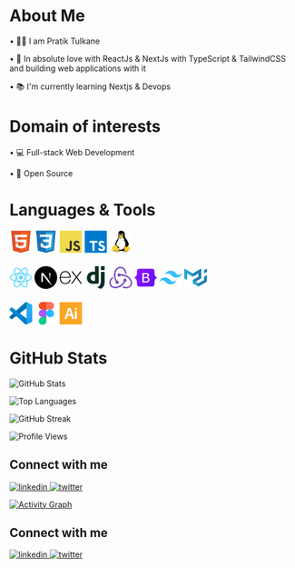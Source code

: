 <!-- Title and About Me Section -->
# About Me

• 👨‍🎓 I am Pratik Tulkane

• 🏃 In absolute love with ReactJs & NextJs with TypeScript & TailwindCSS and building web applications with it

• 📚 I'm currently learning Nextjs & Devops

# Domain of interests

• 💻 Full-stack Web Development

• 🔧 Open Source

# Languages & Tools

<div align="left">
  <!-- Development -->
  <img src="https://raw.githubusercontent.com/devicons/devicon/master/icons/html5/html5-original.svg" alt="html5" width="40" height="40"/>
  <img src="https://raw.githubusercontent.com/devicons/devicon/master/icons/css3/css3-original.svg" alt="css3" width="40" height="40"/>
  <img src="https://raw.githubusercontent.com/devicons/devicon/master/icons/javascript/javascript-original.svg" alt="javascript" width="40" height="40"/>
  <img src="https://raw.githubusercontent.com/devicons/devicon/master/icons/typescript/typescript-original.svg" alt="typescript" width="40" height="40"/>
  <img src="https://raw.githubusercontent.com/devicons/devicon/master/icons/linux/linux-original.svg" alt="linux" width="40" height="40"/>
</div>

<div align="left" style="margin-top: 20px;">
  <!-- Frameworks and Tools -->
  <img src="https://raw.githubusercontent.com/devicons/devicon/master/icons/react/react-original.svg" alt="react" width="40" height="40"/>
  <img src="https://raw.githubusercontent.com/devicons/devicon/master/icons/nextjs/nextjs-original.svg" alt="nextjs" width="40" height="40"/>
  <img src="https://raw.githubusercontent.com/devicons/devicon/master/icons/express/express-original.svg" alt="express" width="40" height="40"/>
  <img src="https://raw.githubusercontent.com/devicons/devicon/master/icons/django/django-plain.svg" alt="django" width="40" height="40"/>
  <img src="https://raw.githubusercontent.com/devicons/devicon/master/icons/redux/redux-original.svg" alt="redux" width="40" height="40"/>
  <img src="https://raw.githubusercontent.com/devicons/devicon/master/icons/bootstrap/bootstrap-original.svg" alt="bootstrap" width="40" height="40"/>
  <img src="https://raw.githubusercontent.com/devicons/devicon/master/icons/tailwindcss/tailwindcss-plain.svg" alt="tailwind" width="40" height="40"/>
  <img src="https://raw.githubusercontent.com/devicons/devicon/master/icons/materialui/materialui-original.svg" alt="materialui" width="40" height="40"/>
</div>

<div align="left" style="margin-top: 20px;">
  <!-- IDE and Design Tools -->
  <img src="https://raw.githubusercontent.com/devicons/devicon/master/icons/vscode/vscode-original.svg" alt="vscode" width="40" height="40"/>
  <img src="https://raw.githubusercontent.com/devicons/devicon/master/icons/figma/figma-original.svg" alt="figma" width="40" height="40"/>
  <img src="https://raw.githubusercontent.com/devicons/devicon/master/icons/illustrator/illustrator-plain.svg" alt="illustrator" width="40" height="40"/>
</div>

# GitHub Stats

![GitHub Stats](https://github-readme-stats.vercel.app/api?username=Pratik-Tulkane14&show_icons=true&theme=radical&count_private=true)

![Top Languages](https://github-readme-stats.vercel.app/api/top-langs/?username=Pratik-Tulkane14&layout=compact&theme=radical)

![GitHub Streak](https://github-readme-streak-stats.herokuapp.com/?user=Pratik-Tulkane14&theme=radical)

<!-- Add this if you want to show profile views -->
<img src="https://komarev.com/ghpvc/?username=Pratik-Tulkane14&style=flat-square&color=blue" alt="Profile Views"/>

<!-- Optional: Add social media links -->
## Connect with me
<p align="left">
  <a href="https://linkedin.com/in/pratik-tulkane" target="_blank">
    <img src="https://raw.githubusercontent.com/rahuldkjain/github-profile-readme-generator/master/src/images/icons/Social/linked-in-alt.svg" alt="linkedin" height="30" width="40" />
  </a>
  <a href="https://twitter.com/YOUR_TWITTER" target="_blank">
    <img src="https://raw.githubusercontent.com/rahuldkjain/github-profile-readme-generator/master/src/images/icons/Social/twitter.svg" alt="twitter" height="30" width="40" />
  </a>
</p>

<!-- Activity Graph -->
[![Activity Graph](https://github-readme-activity-graph.vercel.app/graph?username=YOUR_USERNAME&theme=github-dark&hide_border=true&bg_color=0D1117&line=006400&point=32CD32&area=true&hide_title=true)](https://github.com/ashutosh00710/github-readme-activity-graph)

<!-- Optional: Add social media links -->
## Connect with me
<p align="left">
  <a href="https://linkedin.com/in/YOUR_LINKEDIN" target="_blank">
    <img src="https://raw.githubusercontent.com/rahuldkjain/github-profile-readme-generator/master/src/images/icons/Social/linked-in-alt.svg" alt="linkedin" height="30" width="40" />
  </a>
  <a href="https://twitter.com/YOUR_TWITTER" target="_blank">
    <img src="https://raw.githubusercontent.com/rahuldkjain/github-profile-readme-generator/master/src/images/icons/Social/twitter.svg" alt="twitter" height="30" width="40" />
  </a>
</p>
